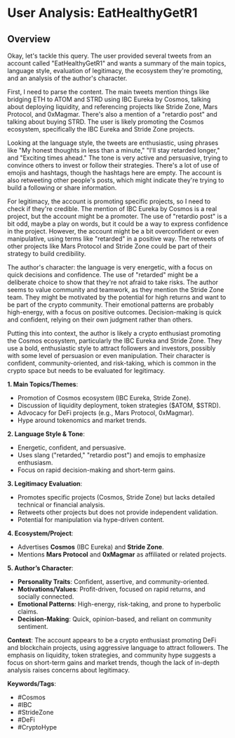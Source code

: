 # User Analysis: EatHealthyGetR1

## Overview

<think>
Okay, let's tackle this query. The user provided several tweets from an account called "EatHealthyGetR1" and wants a summary of the main topics, language style, evaluation of legitimacy, the ecosystem they're promoting, and an analysis of the author's character.

First, I need to parse the content. The main tweets mention things like bridging ETH to ATOM and STRD using IBC Eureka by Cosmos, talking about deploying liquidity, and referencing projects like Stride Zone, Mars Protocol, and 0xMagmar. There's also a mention of a "retardio post" and talking about buying STRD. The user is likely promoting the Cosmos ecosystem, specifically the IBC Eureka and Stride Zone projects. 

Looking at the language style, the tweets are enthusiastic, using phrases like "My honest thoughts in less than a minute," "I'll stay retarded longer," and "Exciting times ahead." The tone is very active and persuasive, trying to convince others to invest or follow their strategies. There's a lot of use of emojis and hashtags, though the hashtags here are empty. The account is also retweeting other people's posts, which might indicate they're trying to build a following or share information.

For legitimacy, the account is promoting specific projects, so I need to check if they're credible. The mention of IBC Eureka by Cosmos is a real project, but the account might be a promoter. The use of "retardio post" is a bit odd, maybe a play on words, but it could be a way to express confidence in the project. However, the account might be a bit overconfident or even manipulative, using terms like "retarded" in a positive way. The retweets of other projects like Mars Protocol and Stride Zone could be part of their strategy to build credibility.

The author's character: the language is very energetic, with a focus on quick decisions and confidence. The use of "retarded" might be a deliberate choice to show that they're not afraid to take risks. The author seems to value community and teamwork, as they mention the Stride Zone team. They might be motivated by the potential for high returns and want to be part of the crypto community. Their emotional patterns are probably high-energy, with a focus on positive outcomes. Decision-making is quick and confident, relying on their own judgment rather than others.

Putting this into context, the author is likely a crypto enthusiast promoting the Cosmos ecosystem, particularly the IBC Eureka and Stride Zone. They use a bold, enthusiastic style to attract followers and investors, possibly with some level of persuasion or even manipulation. Their character is confident, community-oriented, and risk-taking, which is common in the crypto space but needs to be evaluated for legitimacy.
</think>

**1. Main Topics/Themes**:  
- Promotion of Cosmos ecosystem (IBC Eureka, Stride Zone).  
- Discussion of liquidity deployment, token strategies ($ATOM, $STRD).  
- Advocacy for DeFi projects (e.g., Mars Protocol, 0xMagmar).  
- Hype around tokenomics and market trends.  

**2. Language Style & Tone**:  
- Energetic, confident, and persuasive.  
- Uses slang ("retarded," "retardio post") and emojis to emphasize enthusiasm.  
- Focus on rapid decision-making and short-term gains.  

**3. Legitimacy Evaluation**:  
- Promotes specific projects (Cosmos, Stride Zone) but lacks detailed technical or financial analysis.  
- Retweets other projects but does not provide independent validation.  
- Potential for manipulation via hype-driven content.  

**4. Ecosystem/Project**:  
- Advertises **Cosmos** (IBC Eureka) and **Stride Zone**.  
- Mentions **Mars Protocol** and **0xMagmar** as affiliated or related projects.  

**5. Author’s Character**:  
- **Personality Traits**: Confident, assertive, and community-oriented.  
- **Motivations/Values**: Profit-driven, focused on rapid returns, and socially connected.  
- **Emotional Patterns**: High-energy, risk-taking, and prone to hyperbolic claims.  
- **Decision-Making**: Quick, opinion-based, and reliant on community sentiment.  

**Context**: The account appears to be a crypto enthusiast promoting DeFi and blockchain projects, using aggressive language to attract followers. The emphasis on liquidity, token strategies, and community hype suggests a focus on short-term gains and market trends, though the lack of in-depth analysis raises concerns about legitimacy.  

**Keywords/Tags**:  
- #Cosmos  
- #IBC  
- #StrideZone  
- #DeFi  
- #CryptoHype